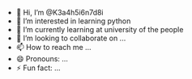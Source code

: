 - 👋 Hi, I’m @K3a4h5i6n7d8i
- 👀 I’m interested in learning python 
- 🌱 I’m currently learning at university of the people 
- 💞️ I’m looking to collaborate on ...
- 📫 How to reach me ...
- 😄 Pronouns: ...
- ⚡ Fun fact: ...

<!---
K3a4h5i6n7d8i/K3a4h5i6n7d8i is a ✨ special ✨ repository because its `README.md` (this file) appears on your GitHub profile.
You can click the Preview link to take a look at your changes.
--->
